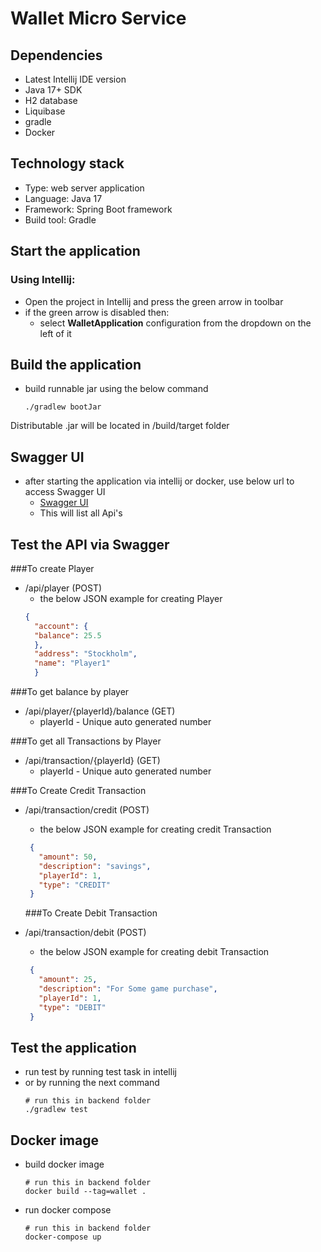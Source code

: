 # Wallet Micro Service

## Dependencies
- Latest Intellij IDE version
- Java 17+ SDK
- H2 database
- Liquibase  
- gradle
- Docker


## Technology stack
- Type: web server application
- Language: Java 17
- Framework: Spring Boot framework
- Build tool: Gradle

## Start the application

### Using Intellij:
- Open the project in Intellij and press the green arrow in toolbar
- if the green arrow is disabled then:
    - select **WalletApplication** configuration from the dropdown on the left of it

## Build the application
- build runnable jar using the below command
    ```shell script
    ./gradlew bootJar
    ```

Distributable .jar will be located in /build/target folder

## Swagger UI
- after starting the application via intellij or docker, use below url to access Swagger UI
    - [Swagger UI](http://localhost:8080/api/swagger-ui/)
    - This will list all Api's

## Test the API via Swagger

###To create Player
- /api/player (POST) 
    - the below JSON example for creating Player
    ```json
   {
      "account": {
      "balance": 25.5
      },
      "address": "Stockholm",
      "name": "Player1"
      } 
  ```

###To get balance by player
- /api/player/{playerId}/balance (GET)
    - playerId - Unique auto generated number
  
###To get all Transactions by Player
- /api/transaction/{playerId} (GET)
  - playerId - Unique auto generated number
  
###To Create Credit Transaction
- /api/transaction/credit (POST)
    - the below JSON example for creating credit Transaction
   ```json
    {
      "amount": 50,
      "description": "savings",
      "playerId": 1,
      "type": "CREDIT"
    }
  ```
  
  ###To Create Debit Transaction
- /api/transaction/debit (POST)
  - the below JSON example for creating debit Transaction
   ```json
    {
      "amount": 25,
      "description": "For Some game purchase",
      "playerId": 1,
      "type": "DEBIT"
    }
  ```

## Test the application
- run test by running test task in intellij
- or by running the next command
    ```shell script
    # run this in backend folder
    ./gradlew test
    ```

## Docker image
- build docker image
    ```shell
    # run this in backend folder
    docker build --tag=wallet .
    ```
- run docker compose
    ```shell
    # run this in backend folder
    docker-compose up
    ```